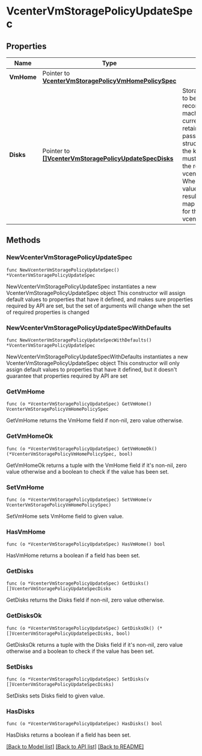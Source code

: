 # VcenterVmStoragePolicyUpdateSpec

## Properties

Name | Type | Description | Notes
------------ | ------------- | ------------- | -------------
**VmHome** | Pointer to [**VcenterVmStoragePolicyVmHomePolicySpec**](VcenterVmStoragePolicyVmHomePolicySpec.md) |  | [optional] 
**Disks** | Pointer to [**[]VcenterVmStoragePolicyUpdateSpecDisks**](VcenterVmStoragePolicyUpdateSpecDisks.md) | Storage policy or policies to be used when reconfiguring virtual machine diks. if unset the current storage policy is retained. When clients pass a value of this structure as a parameter, the key in the field map must be an identifier for the resource type: vcenter.vm.hardware.Disk. When operations return a value of this structure as a result, the key in the field map will be an identifier for the resource type: vcenter.vm.hardware.Disk. | [optional] 

## Methods

### NewVcenterVmStoragePolicyUpdateSpec

`func NewVcenterVmStoragePolicyUpdateSpec() *VcenterVmStoragePolicyUpdateSpec`

NewVcenterVmStoragePolicyUpdateSpec instantiates a new VcenterVmStoragePolicyUpdateSpec object
This constructor will assign default values to properties that have it defined,
and makes sure properties required by API are set, but the set of arguments
will change when the set of required properties is changed

### NewVcenterVmStoragePolicyUpdateSpecWithDefaults

`func NewVcenterVmStoragePolicyUpdateSpecWithDefaults() *VcenterVmStoragePolicyUpdateSpec`

NewVcenterVmStoragePolicyUpdateSpecWithDefaults instantiates a new VcenterVmStoragePolicyUpdateSpec object
This constructor will only assign default values to properties that have it defined,
but it doesn't guarantee that properties required by API are set

### GetVmHome

`func (o *VcenterVmStoragePolicyUpdateSpec) GetVmHome() VcenterVmStoragePolicyVmHomePolicySpec`

GetVmHome returns the VmHome field if non-nil, zero value otherwise.

### GetVmHomeOk

`func (o *VcenterVmStoragePolicyUpdateSpec) GetVmHomeOk() (*VcenterVmStoragePolicyVmHomePolicySpec, bool)`

GetVmHomeOk returns a tuple with the VmHome field if it's non-nil, zero value otherwise
and a boolean to check if the value has been set.

### SetVmHome

`func (o *VcenterVmStoragePolicyUpdateSpec) SetVmHome(v VcenterVmStoragePolicyVmHomePolicySpec)`

SetVmHome sets VmHome field to given value.

### HasVmHome

`func (o *VcenterVmStoragePolicyUpdateSpec) HasVmHome() bool`

HasVmHome returns a boolean if a field has been set.

### GetDisks

`func (o *VcenterVmStoragePolicyUpdateSpec) GetDisks() []VcenterVmStoragePolicyUpdateSpecDisks`

GetDisks returns the Disks field if non-nil, zero value otherwise.

### GetDisksOk

`func (o *VcenterVmStoragePolicyUpdateSpec) GetDisksOk() (*[]VcenterVmStoragePolicyUpdateSpecDisks, bool)`

GetDisksOk returns a tuple with the Disks field if it's non-nil, zero value otherwise
and a boolean to check if the value has been set.

### SetDisks

`func (o *VcenterVmStoragePolicyUpdateSpec) SetDisks(v []VcenterVmStoragePolicyUpdateSpecDisks)`

SetDisks sets Disks field to given value.

### HasDisks

`func (o *VcenterVmStoragePolicyUpdateSpec) HasDisks() bool`

HasDisks returns a boolean if a field has been set.


[[Back to Model list]](../README.md#documentation-for-models) [[Back to API list]](../README.md#documentation-for-api-endpoints) [[Back to README]](../README.md)


